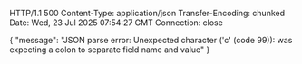 HTTP/1.1 500 
Content-Type: application/json
Transfer-Encoding: chunked
Date: Wed, 23 Jul 2025 07:54:27 GMT
Connection: close

{
  "message": "JSON parse error: Unexpected character ('c' (code 99)): was expecting a colon to separate field name and value"
}